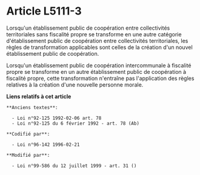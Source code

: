 # Article L5111-3

Lorsqu'un établissement public de coopération entre collectivités territoriales sans fiscalité propre se transforme en une
autre catégorie d'établissement public de coopération entre collectivités territoriales, les règles de transformation
applicables sont celles de la création d'un nouvel établissement public de coopération.

Lorsqu'un établissement public de coopération intercommunale à fiscalité propre se transforme en un autre établissement
public de coopération à fiscalité propre, cette transformation n'entraîne pas l'application des règles relatives à la
création d'une nouvelle personne morale.

**Liens relatifs à cet article**

	**Anciens textes**:

	  - Loi n°92-125 1992-02-06 art. 78
	  - Loi n°92-125 du 6 février 1992 - art. 78 (Ab)

	**Codifié par**:

	  - Loi n°96-142 1996-02-21

	**Modifié par**:

	  - Loi n°99-586 du 12 juillet 1999 - art. 31 ()
